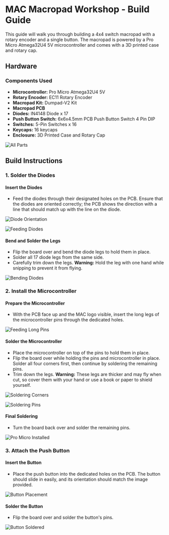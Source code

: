 # MAC Macropad Workshop - Build Guide

This guide will walk you through building a 4x4 switch macropad with a rotary encoder and a single button. The macropad is powered by a Pro Micro Atmega32U4 5V microcontroller and comes with a 3D printed case and rotary cap.

## Hardware

### Components Used
- **Microcontroller:** Pro Micro Atmega32U4 5V
- **Rotary Encoder:** EC11 Rotary Encoder
- **Macropad Kit:** Dumpad-V2 Kit
- **Macropad PCB**
- **Diodes:** IN4148 Diode x 17
- **Push Button Switch:** 6x6x4.5mm PCB Push Button Switch 4 Pin DIP
- **Switches:** 5-Pin Switches x 16
- **Keycaps:** 16 keycaps
- **Enclosure:** 3D Printed Case and Rotary Cap

![All Parts](Hardware/BuildImages/AllParts.jpg)

## Build Instructions

### 1. Solder the Diodes

#### Insert the Diodes
- Feed the diodes through their designated holes on the PCB. Ensure that the diodes are oriented correctly; the PCB shows the direction with a line that should match up with the line on the diode.

![Diode Orientation](Hardware/BuildImages/DioOrientation.jpg)

![Feeding Diodes](Hardware/BuildImages/FeedDiodes.jpg)

#### Bend and Solder the Legs
- Flip the board over and bend the diode legs to hold them in place.
- Solder all 17 diode legs from the same side.
- Carefully trim down the legs. **Warning:** Hold the leg with one hand while snipping to prevent it from flying.

![Bending Diodes](Hardware/BuildImages/BendDiodes.jpg)

### 2. Install the Microcontroller

#### Prepare the Microcontroller
- With the PCB face up and the MAC logo visible, insert the long legs of the microcontroller pins through the dedicated holes.

![Feeding Long Pins](Hardware/BuildImages/FeedLongPins.jpg)

#### Solder the Microcontroller
- Place the microcontroller on top of the pins to hold them in place.
- Flip the board over while holding the pins and microcontroller in place. Solder all four corners first, then continue by soldering the remaining pins.
- Trim down the legs. **Warning:** These legs are thicker and may fly when cut, so cover them with your hand or use a book or paper to shield yourself.

![Soldering Corners](Hardware/BuildImages/SolderCorner.jpg)

![Soldering Pins](Hardware/BuildImages/SolderPins.jpg)

#### Final Soldering
- Turn the board back over and solder the remaining pins.

![Pro Micro Installed](Hardware/BuildImages/ProMicro.jpg)

### 3. Attach the Push Button

#### Insert the Button
- Place the push button into the dedicated holes on the PCB. The button should slide in easily, and its orientation should match the image provided.

![Button Placement](Hardware/BuildImages/Button.jpg)

#### Solder the Button
- Flip the board over and solder the button's pins.

![Button Soldered](Hardware/BuildImages/ButtonSolder.jpg)
